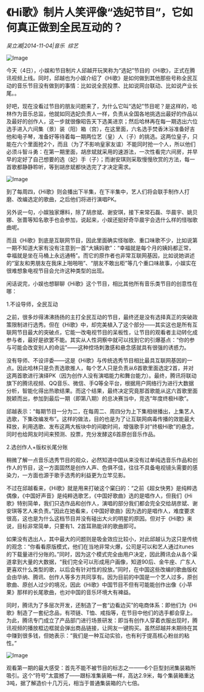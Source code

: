 # 《Hi歌》制片人笑评像“选妃节目”，它如何真正做到全民互动的？

*吴立湘|2014-11-04|音乐 
                                                综艺*

![Image](http://p2.pstatp.com/large/pgc-image/1521618394342cd22f88f40)

今天（4日），小娱和节目制片人邱越开玩笑称为“选妃”节目的《Hi歌》，正式在腾讯视频上线。同时，邱越也为小娱介绍了《Hi歌》是如何做到其他那些号称全民互动的音乐节目没有做到的事情：比如说全民投票、比如说网台联动、比如说产业长尾。。

好吧，现在没看过节目的朋友问题来了，为什么它叫“选妃”节目呢？是这样的，哈林作为音乐总监，他就如同选妃负责人一样，负责从全国各地挑选出最好的作品以及最好的创作人，这一步就很像昭告天下选美进京；然后哈林再在每一期选出六位选手进入六间集（景）装（阳）箱（宫），在这里面，六名选手焚香沐浴准备好吉他和电子琴，准备好等待着每一期两位艺（皇）人（子）的挑选。这两位皇子，只能在六个里面抢2个，而且（为了不影响皇家友谊）不能同时抢一个人，所以他们必须斗智斗勇：在第一期里面，胡彦斌就采用的速游法，一次性看完六间房，并早早的定好了自己想要的选（妃）手（子）；而谢安琪则采取慢慢欣赏的方法，每一首歌都静静聆听，等到胡彦斌都快选完了才决定需求。

![Image](http://p2.pstatp.com/large/pgc-image/1521618394392714545cac3)

到了每周四，《Hi歌》则会播出下半集，在下半集中，艺人们将会联手制作人打磨、改编选定的歌曲，之后他们将进行演唱PK。

另外说一句，小娱独家爆料，除了胡彦斌、谢安琪，接下来常石磊、华晨宇、姚贝娜、张蔷等知名歌手也会参加，说起来，小娱还挺好奇华晨宇会选什么样的怪咖歌曲呢。

而且《Hi歌》到底是互联网节目，因此里面确实怪咖歌、重口味歌不少，比如说第一期不知道大家有没有注意到一首“大姨妈歌”：“幸福就是每个月的姨妈都正常，幸福就是坐在马桶上永远通畅”。而它的原作者也非常互联网基因，比如说她讲述的“室友和男朋友在我床上啪啪啪”、“朋友不敢出柜”等几个重口味故事，小娱实在很难想象电视节目会允许这种类型的出现。

闲话说完，小娱也想聊聊《Hi歌》这个节目，相比其他所有音乐类节目的创意性在哪：

1.不设导师，全民互动

之前，很多炒得沸沸扬扬的主打全民互动的节目，最终还是没有选择真正的突破政策限制进行选秀。但在《Hi歌》中，却完美植入了这个部分——其实这也是所有互联网节目最大的突破点，它能一改电视节目的呆板性，让节目的观看者主动转化成参与者，最好是欲罢不能。其实从人性洞察中就可以找到它的引爆基点：“你的参与可能会改变别人的命运”——这种控场刺激感和悬念感就具有很强的诱惑力。

没有导师、不设评委——这是《Hi歌》与传统选秀节目相比最具互联网基因的一点。因此哈林只是负责选歌推人，每个艺人只是负责从6首歌里面选定2首，并对这两首歌进行演绎PK（因为创作人没有演唱能力和舞台能力）。最终，腾讯将联动旗下的腾讯视频、QQ音乐、微信、手Q等全平台，根据用户网络行为进行大数据分析，智能化得出热歌结果。而这个结果，最终决定究竟那首歌能从这六首歌里面脱颖而出，参加到最后一期（即第八期）的总决赛当中，竞选“年度终极Hi歌”。

邱越表示：“每期节目一分为二，在每周二、周四分为上下集相继播出，上集艺人选歌，下集改编发布”。这样的做法，目的也是为了让互联网病毒传播的效能最大释放，利用选歌、发布这两大板块中的间歇时间，增强歌手对“终极Hi歌”的悬念，同时也给网友时间来预测、投票，充分发酵这6首原创音乐作品。

2.选创作人+版权长尾分账

稍微了解一点音乐选秀节目的观众，必然知道中国从来没有过单纯选音乐作品和创作人的节目，这一方面固然是创作人声、色俱不佳，往往不具备电视镜头需要的感染力，一方面也源于歌手选秀的利益更为立竿见影。

不过在邱越看来，《Hi歌》就是用来打破这个窠臼的：“之前《超女快男》是纯粹选偶像，《中国好声音》是纯粹选歌艺，《中国好歌曲》选的是唱作人，但我们《Hi歌》特别简单，我们只选作品和创作人，演唱的部分我们都会完全交给胡彦斌、谢安琪等艺人来负责。”因此在她看来，《中国好歌曲》因为选的是唱作人，难度要求很高，这也是为什么这档节目并没有碰出大火的明星的原因。但对于《Hi歌》来说，目标非常简单，只要有1、2首耳熟能详的歌曲即可。

如果没有选出人，其中最大的问题则是吸金效应比较小，对此邱越认为这只是传统的观念：“你看看原版模式，他们在当地非常火爆，公司是可以和艺人通过itunes的下载量进行分账的。”同时，因为这个模式完全由用户决定，因此腾讯会从各个渠道拿到大量的大数据，“我们完全可以形成用户画像，知道90后、金牛座、广东人更喜欢什么类型的歌，以后会有针对性的投放。”同时，在中国这些改编的歌曲版权会由华纳、腾讯、创作人等多方共同享有。因为目前的中国是一个艺人过多，原创歌曲、原创人过少的境况，因此《Hi歌》中国节目不但有可能能创作出像《小苹果》那样的长尾歌曲，也对中国的音乐环境大有裨益。

同时，腾讯为了多层次开发，还制造了一套“边看边买”的电商体系：即他们为《Hi歌》制造了一套纪念品，有项链、T恤、戒指等，在节目中他们的选手都会穿上。为此，腾讯专门成立了产品部门进行场景研发：即当有创作人穿着衣服出现时，腾讯视频的播放框边框就会弹出商品链接，让网友一键购买。虽然邱越并未期待在其中赚到很多钱，但她表示：“我们是一种互动实验，也有利于提高核心粉丝的粘性。”

![Image](http://p2.pstatp.com/large/pgc-image/15216183943979e65e44896)

观看第一期的最大感受：首先不能不被节目的标志之一——6个巨型封闭集装箱所吸引。这个“符号”太震撼了——跟标准集装箱一样，高达2.9米，每个集装箱重达3吨，据了解造价十几万元，相当于普通集装箱的六七倍。

